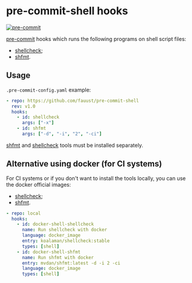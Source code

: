 # pre-commit-shell hooks

[![pre-commit](https://img.shields.io/badge/pre--commit-enabled-brightgreen?logo=pre-commit&logoColor=white)](https://github.com/pre-commit/pre-commit)

[pre-commit](http://pre-commit.com/) hooks which runs the following programs on
shell script files:

- [shellcheck](https://www.shellcheck.net);
- [shfmt](https://github.com/mvdan/sh).

## Usage

`.pre-commit-config.yaml` example:

```yaml
- repo: https://github.com/fauust/pre-commit-shell
  rev: v1.0
  hooks:
    - id: shellcheck
      args: ["-x"]
    - id: shfmt
      args: ["-d", "-i", "2", "-ci"]
```

[shfmt](https://github.com/mvdan/sh) and
[shellcheck](https://www.shellcheck.net) tools must be installed separately.

## Alternative using docker (for CI systems)

For CI systems or if you don't want to install the tools locally, you can use
the docker official images:

- [shellcheck](https://hub.docker.com/r/koalaman/shellcheck);
- [shfmt](https://hub.docker.com/r/mvdan/shfmt/).

```yaml
- repo: local
  hooks:
    - id: docker-shell-shellcheck
      name: Run shellcheck with docker
      language: docker_image
      entry: koalaman/shellcheck:stable
      types: [shell]
    - id: docker-shell-shfmt
      name: Run shfmt with docker
      entry: mvdan/shfmt:latest -d -i 2 -ci
      language: docker_image
      types: [shell]
```
